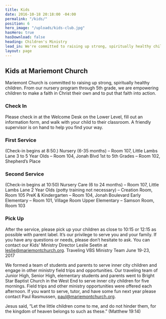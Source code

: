 ```yaml
---
title: Kids
date: 2016-10-18 20:18:00 -04:00
permalink: "/kids/"
position: 6
hero_image: "/uploads/kids-club.jpg"
hasHero: true
hasDownload: false
heading: Children's Ministry
lead_in: We're committed to raising up strong, spiritually healthy children.
layout: page
---
```


## Kids at Mariemont Church

Mariemont Church is committed to raising up strong, spiritually healthy children. From our nursery program through 5th grade, we are empowering children to make a faith in Christ their own and to put that faith into action.

### Check In

Please check in at the Welcome Desk on the Lower Level, fill out an information form, and walk with your child to their classroom. A friendly supervisor is on hand to help you find your way.

### First Service

(Check-in begins at 8:50.)
Nursery (6-35 months) – Room 107, Little Lambs Lane
3 to 5 Year Olds – Room 104, Jonah Blvd
1st to 5th Grades – Room 102, Shepherd’s Place

### Second Service

(Check-in begins at 10:50)
Nursery Care (6 to 24 months) – Room 107, Little Lambs Lane
2 Year Olds (potty training not necessary) – Creation Room, Room 105
PreK & Kindergarten – Room 104, Jonah Boulevard
Early Elementary – Room 101, Village Room
Upper Elementary – Samson Room, Room 103

### Pick Up 

After the service, please pick up your children as close to 10:15 or 12:15 as possible with parent label.
It’s our privilege to serve you and your family. If you have any questions or needs, please don’t hesitate to ask. You can contact our Kids' Ministry Director Leslie Seetin at leslie@mariemontchurch.org.
Traveling VBS Ministry Team
June 19-23, 2017 

We formed a team of students and parents to serve inner city children and engage in other ministry field trips and opportunities. Our traveling team of Junior High, Senior High, elementary students and parents went to Bright Star Baptist Church in the West End to serve inner city children for five mornings. Field trips and other ministry opportunities were offered each afternoon. If you want to serve, tutor, and have some fun next year please contact Paul Rasmussen, paul@mariemontchurch.org.

Jesus said, “Let the little children come to me, and do not hinder them, for the kingdom of heaven belongs to such as these.” (Matthew 19:14)
